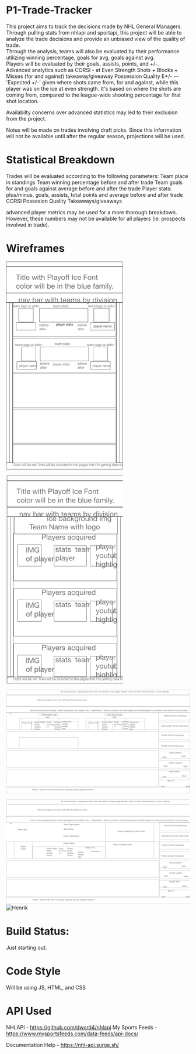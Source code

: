 # P1-Trade-Tracker

This project aims to track the decisions made by NHL General Managers.
Through pulling stats from nhlapi and sportapi, this project will be able to analyze
the trade decisions and provide an unbiased view of the quality of trade.  
Through the analysis,
teams will also be evaluated by their performance utilizing winning percentage, goals for avg, goals
against avg.  
Players will be evaluated by their 
goals, assists, points, and +/-.  
Advanced analytics such as 
CORSI - at Even Strength Shots + Blocks + Misses (for and against) 
takeaway/giveaway
Possession Quality E+/- -- 'Expected +/-' given where shots came from, for and against, while this player was on the ice at even strength.  It's based on where the shots are coming from, compared to the league-wide shooting percentage for that shot location.

Availabilty concerns over advanced statistics may led to their exclusion from the project.

Notes will be made on trades involving draft picks.  Since this information will not
be available until after the regular season, projections will be used.

# Statistical Breakdown
Trades will be evaluated according to the following parameters:
Team place in standings
Team winning percentage before and after trade
Team goals for and goals against average before and after the trade
Player stats: plus/minus, goals, assists, total points and average before and after trade
CORSI
Possesion Quality
Takeaways/giveaways

advanced player metrics may be used for a more thorough breakdown.  However, these
numbers may not be available for all players (ie: prospects involved in trade).

# Wireframes

![trades mobile home](https://github.com/mreidy88/P1-Trade-Tracker/blob/master/trades-mobile-home.png "Mobile Home")

![trades mobile team](https://github.com/mreidy88/P1-Trade-Tracker/blob/master/trades-mobile-team2.png "Teams mobile")

![trades homepage](https://github.com/mreidy88/P1-Trade-Tracker/blob/master/trades-web-home.png "Web Homepage")

![Team Homepage](https://github.com/mreidy88/P1-Trade-Tracker/blob/master/trades-website-team.png "Team Page markup")
![Henrik](https://i.pinimg.com/originals/ab/aa/6a/abaa6a710dde3689a03d866966ddcb7d.jpg "The King approves")

# Build Status:  
Just starting out.


# Code Style 
Will be using JS, HTML, and CSS

# API Used
NHLAPI - https://github.com/dword4/nhlapi
My Sports Feeds - https://www.mysportsfeeds.com/data-feeds/api-docs/

Documentation Help - https://nhl-api.surge.sh/
